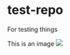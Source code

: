 # test-repo
For testing things

This is an image
![](https://dl.dropboxusercontent.com/u/115794927/screenshots/2015-11-23_1754.png)
